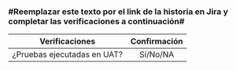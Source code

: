 ###  #Reemplazar este texto por el link de la historia en Jira y completar las verificaciones a continuación#

Verificaciones                     | Confirmación
:---:|:---:
¿Pruebas ejecutadas en UAT?        | Sí/No/NA